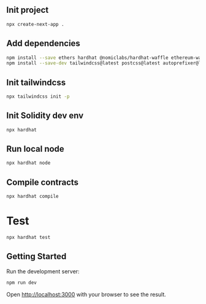 ## Init project
```bash
npx create-next-app .
```

## Add dependencies
```bash
npm install --save ethers hardhat @nomiclabs/hardhat-waffle ethereum-waffle chai @nomiclabs/hardhat-ethers @openzeppelin/contracts axios ipfs-http-client web3modal
npm install --save-dev tailwindcss@latest postcss@latest autoprefixer@latest
```

## Init tailwindcss
```bash
npx tailwindcss init -p
```

## Init Solidity dev env
```bash
npx hardhat
```

## Run local node
```bash
npx hardhat node
```

## Compile contracts
```bash
npx hardhat compile
```
# Test
```bash
npx hardhat test
```

## Getting Started
Run the development server:

```bash
npm run dev
```

Open [http://localhost:3000](http://localhost:3000) with your browser to see the result.
